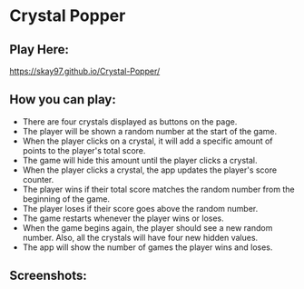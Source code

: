 # Crystal Popper

## Play Here:
 https://skay97.github.io/Crystal-Popper/
 
## How you can play:
  * There are four crystals displayed as buttons on the page.
  * The player will be shown a random number at the start of the game.
  * When the player clicks on a crystal, it will add a specific amount of points to the player's total score.
  * The game will hide this amount until the player clicks a crystal.
  * When the player clicks a crystal, the app updates the player's score counter.
  * The player wins if their total score matches the random number from the beginning of the game.
  * The player loses if their score goes above the random number.
  * The game restarts whenever the player wins or loses.
  * When the game begins again, the player should see a new random number. Also, all the crystals will have four new hidden values. 
  * The app will show the number of games the player wins and loses. 
  
  ## Screenshots:
